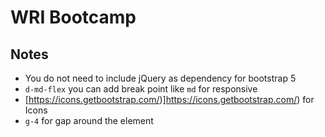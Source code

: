 # WRI Bootcamp

## Notes
- You do not need to include jQuery as dependency for bootstrap 5
- `d-md-flex` you can add break point like `md` for responsive
- [https://icons.getbootstrap.com/)]https://icons.getbootstrap.com/) for Icons
- `g-4` for gap around the element